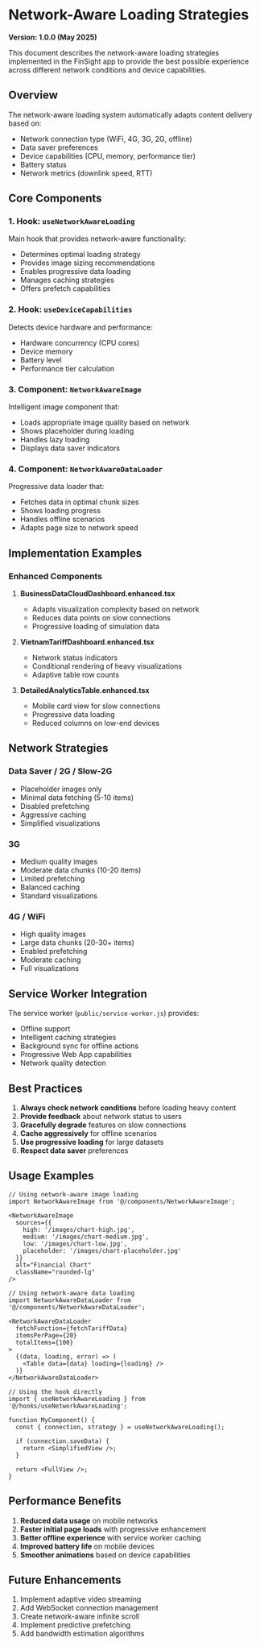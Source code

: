 # Network-Aware Loading Strategies

**Version: 1.0.0 (May 2025)**

This document describes the network-aware loading strategies implemented in the FinSight app to provide the best possible experience across different network conditions and device capabilities.

## Overview

The network-aware loading system automatically adapts content delivery based on:
- Network connection type (WiFi, 4G, 3G, 2G, offline)
- Data saver preferences
- Device capabilities (CPU, memory, performance tier)
- Battery status
- Network metrics (downlink speed, RTT)

## Core Components

### 1. Hook: `useNetworkAwareLoading`
Main hook that provides network-aware functionality:
- Determines optimal loading strategy
- Provides image sizing recommendations
- Enables progressive data loading
- Manages caching strategies
- Offers prefetch capabilities

### 2. Hook: `useDeviceCapabilities`
Detects device hardware and performance:
- Hardware concurrency (CPU cores)
- Device memory
- Battery level
- Performance tier calculation

### 3. Component: `NetworkAwareImage`
Intelligent image component that:
- Loads appropriate image quality based on network
- Shows placeholder during loading
- Handles lazy loading
- Displays data saver indicators

### 4. Component: `NetworkAwareDataLoader`
Progressive data loader that:
- Fetches data in optimal chunk sizes
- Shows loading progress
- Handles offline scenarios
- Adapts page size to network speed

## Implementation Examples

### Enhanced Components

1. **BusinessDataCloudDashboard.enhanced.tsx**
   - Adapts visualization complexity based on network
   - Reduces data points on slow connections
   - Progressive loading of simulation data

2. **VietnamTariffDashboard.enhanced.tsx**
   - Network status indicators
   - Conditional rendering of heavy visualizations
   - Adaptive table row counts

3. **DetailedAnalyticsTable.enhanced.tsx**
   - Mobile card view for slow connections
   - Progressive data loading
   - Reduced columns on low-end devices

## Network Strategies

### Data Saver / 2G / Slow-2G
- Placeholder images only
- Minimal data fetching (5-10 items)
- Disabled prefetching
- Aggressive caching
- Simplified visualizations

### 3G
- Medium quality images
- Moderate data chunks (10-20 items)
- Limited prefetching
- Balanced caching
- Standard visualizations

### 4G / WiFi
- High quality images
- Large data chunks (20-30+ items)
- Enabled prefetching
- Moderate caching
- Full visualizations

## Service Worker Integration

The service worker (`public/service-worker.js`) provides:
- Offline support
- Intelligent caching strategies
- Background sync for offline actions
- Progressive Web App capabilities
- Network quality detection

## Best Practices

1. **Always check network conditions** before loading heavy content
2. **Provide feedback** about network status to users
3. **Gracefully degrade** features on slow connections
4. **Cache aggressively** for offline scenarios
5. **Use progressive loading** for large datasets
6. **Respect data saver** preferences

## Usage Examples

```tsx
// Using network-aware image loading
import NetworkAwareImage from '@/components/NetworkAwareImage';

<NetworkAwareImage
  sources={{
    high: '/images/chart-high.jpg',
    medium: '/images/chart-medium.jpg',
    low: '/images/chart-low.jpg',
    placeholder: '/images/chart-placeholder.jpg'
  }}
  alt="Financial Chart"
  className="rounded-lg"
/>

// Using network-aware data loading
import NetworkAwareDataLoader from '@/components/NetworkAwareDataLoader';

<NetworkAwareDataLoader
  fetchFunction={fetchTariffData}
  itemsPerPage={20}
  totalItems={100}
>
  {(data, loading, error) => (
    <Table data={data} loading={loading} />
  )}
</NetworkAwareDataLoader>

// Using the hook directly
import { useNetworkAwareLoading } from '@/hooks/useNetworkAwareLoading';

function MyComponent() {
  const { connection, strategy } = useNetworkAwareLoading();
  
  if (connection.saveData) {
    return <SimplifiedView />;
  }
  
  return <FullView />;
}
```

## Performance Benefits

1. **Reduced data usage** on mobile networks
2. **Faster initial page loads** with progressive enhancement
3. **Better offline experience** with service worker caching
4. **Improved battery life** on mobile devices
5. **Smoother animations** based on device capabilities

## Future Enhancements

1. Implement adaptive video streaming
2. Add WebSocket connection management
3. Create network-aware infinite scroll
4. Implement predictive prefetching
5. Add bandwidth estimation algorithms